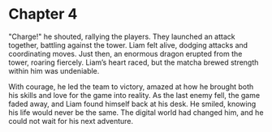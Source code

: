 # Chapter 4

"Charge!" he shouted, rallying the players. They launched an attack together, battling against the tower. Liam felt alive, dodging attacks and coordinating moves. Just then, an enormous dragon erupted from the tower, roaring fiercely. Liam’s heart raced, but the matcha brewed strength within him was undeniable.

With courage, he led the team to victory, amazed at how he brought both his skills and love for the game into reality. As the last enemy fell, the game faded away, and Liam found himself back at his desk. He smiled, knowing his life would never be the same. The digital world had changed him, and he could not wait for his next adventure.